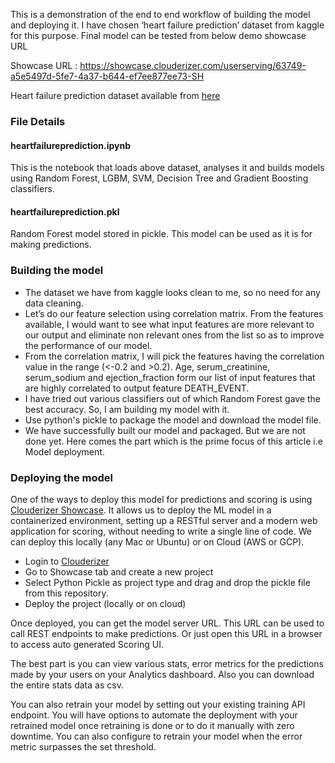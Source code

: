 
This is a demonstration of the end to end workflow of building the model and deploying it. I have chosen ‘heart failure prediction’ dataset from kaggle for this purpose. Final model can be tested from below demo showcase URL

Showcase URL : https://showcase.clouderizer.com/userserving/63749-a5e5497d-5fe7-4a37-b644-ef7ee877ee73-SH



Heart failure prediction dataset available from [here](https://www.kaggle.com/andrewmvd/heart-failure-clinical-data)

### File Details

#### heartfailureprediction.ipynb

This is the notebook that loads above dataset, analyses it and builds models using Random Forest, LGBM, SVM, Decision Tree and Gradient Boosting classifiers.

#### heartfailureprediction.pkl

Random Forest model stored in pickle. This model can be used as it is for making predictions.

### Building the model

* The dataset we have from kaggle looks clean to me, so no need for any data cleaning. 
* Let’s do our feature selection using correlation matrix. From the features available, I would want to see what input features are more relevant to our output and eliminate non relevant ones from the list so as to improve the performance of our model. 
* From the correlation matrix, I will pick the features having the correlation value in the range (<-0.2 and >0.2). Age, serum_creatinine, serum_sodium and ejection_fraction form our list of input features that are highly correlated to output feature DEATH_EVENT.
* I have tried out various classifiers out of which Random Forest gave the best accuracy. So, I am building my model with it.
* Use python's pickle to package the model and download the model file.
* We have successfully built our model and packaged. But we are not done yet. Here comes the part which is the prime focus of this article i.e Model deployment.

### Deploying the model

One of the ways to deploy this model for predictions and scoring is using [Clouderizer Showcase](https://clouderizer.com). It allows us to deploy the ML model in a containerized environment, setting up a RESTful server and a modern web application for scoring, without needing to write a single line of code. We can deploy this locally (any Mac or Ubuntu) or on Cloud (AWS or GCP).
* Login to [Clouderizer](https://showcase.clouderizer.com)
* Go to Showcase tab and create a new project
* Select Python Pickle as project type and drag and drop the pickle file from this repository.
* Deploy the project (locally or on cloud)

Once deployed, you can get the model server URL. This URL can be used to call REST endpoints to make predictions. Or just open this URL in a browser to access auto generated Scoring UI.

The best part is you can view various stats, error metrics for the predictions made by your users on your Analytics dashboard. Also you can download the entire stats data as csv.

You can also retrain your model by setting out your existing training API endpoint. You will have options to automate the deployment with your retrained model once retraining is done or to do it manually with zero downtime. You can also configure to retrain your model when the error metric surpasses the set threshold. 



